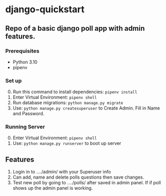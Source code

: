 # django-quickstart

## Repo of a basic django poll app with admin features.

### Prerequisites 

- Python 3.10
- pipenv

### Set up

0. Run this command to install dependencies: `pipenv install`
0. Enter Virtual Environment: `pipenv shell`
0. Run database migrations: `python manage.py migrate`
0. Use: `python manage.py createsuperuser` to Create Admin. Fill in Name and Password.

### Running Server

0. Enter Virtual Environment: `pipenv shell`
0. Use: `python manage.py runserver` to boot up server 

## Features

1. Login in to ..../admin/ with your Superuser info
2. Can add, name and delete polls questions then save changes.
3. Test new poll by going to ..../polls/ after saved in admin panel. If if poll shows up the admin panel is working.
